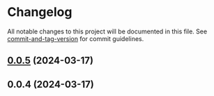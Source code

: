 # Changelog

All notable changes to this project will be documented in this file. See [commit-and-tag-version](https://github.com/absolute-version/commit-and-tag-version) for commit guidelines.

## [0.0.5](https://github.com/sefasaid/set-tracker/compare/v0.0.4...v0.0.5) (2024-03-17)

## 0.0.4 (2024-03-17)
